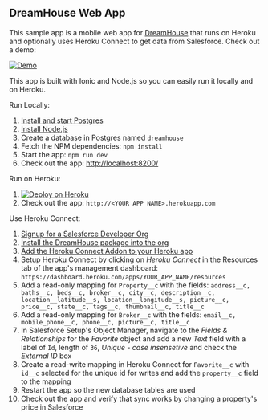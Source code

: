 DreamHouse Web App
------------------

This sample app is a mobile web app for [DreamHouse](https://dreamhouse-site.herokuapp.com/) that runs on Heroku and optionally uses Heroku Connect to get data from Salesforce.  Check out a demo:

[![Demo](http://img.youtube.com/vi/sSoUGkqveMo/0.jpg)](http://www.youtube.com/watch?v=sSoUGkqveMo)

This app is built with Ionic and Node.js so you can easily run it locally and on Heroku.

Run Locally:

1. [Install and start Postgres](https://wiki.postgresql.org/wiki/Detailed_installation_guides)
1. [Install Node.js](https://nodejs.org/en/)
1. Create a database in Postgres named `dreamhouse`
1. Fetch the NPM dependencies: `npm install`
1. Start the app: `npm run dev`
1. Check out the app: [http://localhost:8200/](http://localhost:8200/)

Run on Heroku:

1. [![Deploy on Heroku](https://www.herokucdn.com/deploy/button.png)](https://heroku.com/deploy?template=https://github.com/amorriesette/dreamhouse-web-app)
1. Check out the app: `http://<YOUR APP NAME>.herokuapp.com`

Use Heroku Connect:

1. [Signup for a Salesforce Developer Org](https://developer.salesforce.com/signup)
1. [Install the DreamHouse package into the org](https://dreamhouse-site.herokuapp.com/installation/)
1. [Add the Heroku Connect Addon to your Heroku app](https://elements.heroku.com/addons/herokuconnect)
1. Setup Heroku Connect by clicking on *Heroku Connect* in the Resources tab of the app's management dashboard: `https://dashboard.heroku.com/apps/YOUR_APP_NAME/resources`
1. Add a read-only mapping for `Property__c` with the fields: `address__c, baths__c, beds__c, broker__c, city__c, description__c, location__latitude__s, location__longitude__s, picture__c, price__c, state__c, tags__c, thumbnail__c, title__c`
1. Add a read-only mapping for `Broker__c` with the fields: `email__c, mobile_phone__c, phone__c, picture__c, title__c`
1. In Salesforce Setup's Object Manager, navigate to the *Fields & Relationships* for the *Favorite* object and add a new *Text* field with a label of `Id`, length of `36`, *Unique - case insensetive* and check the *External ID* box
1. Create a read-write mapping in Heroku Connect for `Favorite__c` with `id__c` selected for the unique id for writes and add the `property__c` field to the mapping
1. Restart the app so the new database tables are used
1. Check out the app and verify that sync works by changing a property's price in Salesforce
